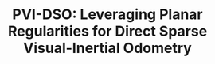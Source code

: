---
authors:
  - name: Bo Xu
    url: https://github.com/boxuLibrary
  - name: Xin Li
    url: https://lixin.ai/
  - name: Jingrong Wang
    url: ""
  - name: Chau Yuen
    url: https://blogs.ntu.edu.sg/chau-yuen/
  - name: Jiancheng Li
    url: ""
published_place: IEEE Sensors Journal
published_year: 2023
paper_id: "2osOgNQ5qMEC"
title: "PVI-DSO: Leveraging Planar Regularities for Direct Sparse Visual-Inertial Odometry"
slug: pvi-dso-leveraging-planar-regularities-for-direct-sparse-visual-inertial-odometry
featured: true
og_image: /pubs/PVI-DSO/PVI-DSO.png
bibtex:
  |-
    @ARTICLE{xu2023pvi,
      author={Xu, Bo and Li, Xin and Wang, Jingrong and Yuen, Chau and Li, Jiancheng},
      journal={IEEE Sensors Journal}, 
      title={PVI-DSO: Leveraging Planar Regularities for Direct Sparse Visual-Inertial Odometry}, 
      year={2023},
      volume={23},
      number={15},
      pages={17415-17425},
      keywords={Three-dimensional displays;Feature extraction;Cameras;Pose estimation;Odometry;Sensors;Visualization;3-D mesh;direct sparse method;planar regularities;visual-inertial odometry (VIO)},
      doi={10.1109/JSEN.2023.3285786}
    }
homepage: https://arxiv.org/abs/2204.02635
links:
  - name: PDF
    url: /pubs/PVI-DSO/PVI-DSO.pdf
  - name: arXiv
    url: https://arxiv.org/abs/2204.02635
  - name: code
    url: https://github.com/boxuLibrary/PVI-DSO-SIM
---